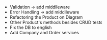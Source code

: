 - Validation -> add middlleware
- Error Handling -> add middlleware
- Refactoring the Product on Diagram
- Other Product's methods besides CRUD tests
- Fix the DB to english
- Add Company and Order services
